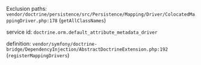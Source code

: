 Exclusion paths: `vendor/doctrine/persistence/src/Persistence/Mapping/Driver/ColocatedMappingDriver.php:178` (`getAllClassNames`)

service id: `doctrine.orm.default_attribute_metadata_driver`

definition: `vendor/symfony/doctrine-bridge/DependencyInjection/AbstractDoctrineExtension.php:192` (`registerMappingDrivers`)
